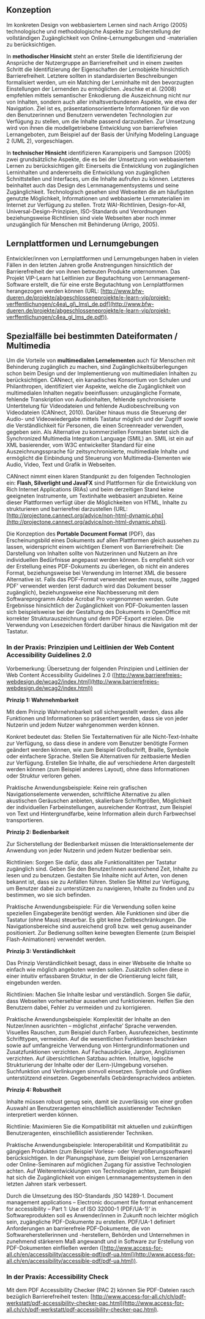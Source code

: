 ## Konzeption

Im konkreten Design von webbasiertem Lernen sind nach Arrigo (2005) technologische und methodologische Aspekte zur Sicherstellung der vollständigen Zugänglichkeit von Online-Lernumgebungen und -materialien zu berücksichtigen.

In **methodischer Hinsicht** steht an erster Stelle die Identifizierung der Ansprüche der Nutzergruppe an Barrierefreiheit und in einem zweiten Schritt die Identifizierung der Eigenschaften der Lernobjekte hinsichtlich Barrierefreiheit. Letztere sollten in standardisierten Beschreibungen formalisiert werden, um ein Matching der Lerninhalte mit den bevorzugten Einstellungen der Lernenden zu ermöglichen. Jeschke et al. (2008) empfehlen mittels semantischer Enkodierung die Auszeichnung nicht nur von Inhalten, sondern auch aller inhaltsverbundenen Aspekte, wie etwa der Navigation. Ziel ist es, präsentationsorientierte Informationen für die von den Benutzerinnen und Benutzern verwendeten Technologien zur Verfügung zu stellen, um die Inhalte passend darzustellen. Zur Umsetzung wird von ihnen die modellgetriebene Entwicklung von barrierefreien Lernangeboten, zum Beispiel auf der Basis der Unifying Modeling Language 2 (UML 2), vorgeschlagen.

In **technischer Hinsicht** identifizieren Karampiperis und Sampson (2005) zwei grundsätzliche Aspekte, die es bei der Umsetzung von webbasiertem Lernen zu berücksichtigen gilt: Einerseits die Entwicklung von zugänglichen Lerninhalten und andererseits die Entwicklung von zugänglichen Schnittstellen und Interfaces, um die Inhalte aufrufen zu können. Letzteres beinhaltet auch das Design des Lernmanagementsystems und seine Zugänglichkeit. Technologisch gesehen sind Webseiten die am häufigsten genutzte Möglichkeit, Informationen und webbasierte Lernmaterialien im Internet zur Verfügung zu stellen. Trotz WAI-Richtlinien, Design-for-All, Universal-Design-Prinzipien, ISO-Standards und Verordnungen beziehungsweise Richtlinien sind viele Webseiten aber noch immer unzugänglich für Menschen mit Behinderung (Arrigo, 2005).

## Lernplattformen und Lernumgebungen

Entwickler/innen von Lernplattformen und Lernumgebungen haben in vielen Fällen in den letzten Jahren große Anstrengungen hinsichtlich der Barrierefreiheit der von ihnen betreuten Produkte unternommen. Das Projekt VIP-Learn hat Leitlinien zur Begutachtung von Lernmanagement-Software erstellt, die für eine erste Begutachtung von Lernplattformen herangezogen werden können (URL: [http://www.bfw-dueren.de/projekte/abgeschlosseneprojekte/e-learn-vip/projekt-verffentlichungen/c4ea\_gl\_lms\_de.pdf](http://www.bfw-dueren.de/projekte/abgeschlosseneprojekte/e-learn-vip/projekt-verffentlichungen/c4ea_gl_lms_de.pdf)).

## Spezialfälle bei bestimmten Dateiformaten / Multimedia

Um die Vorteile von **multimedialen Lernelementen** auch für Menschen mit Behinderung zugänglich zu machen, sind Zugänglichkeitsüberlegungen schon beim Design und der Implementierung von multimedialen Inhalten zu berücksichtigen. CANnect, ein kanadisches Konsortium von Schulen und Philanthropen, identifiziert vier Aspekte, welche die Zugänglichkeit von multimedialen Inhalten negativ beeinflussen: unzugängliche Formate, fehlende Transkription von Audioinhalten, fehlende synchronisierte Untertitelung für Videodateien und fehlende Audiobeschreibung von Videodateien (CANnect, 2010). Darüber hinaus muss die Steuerung der Audio- und Videowiedergabe mittels Tastatur möglich und der Zugriff sowie die Verständlichkeit für Personen, die einen Screenreader verwenden, gegeben sein. Als Alternative zu kommerziellen Formaten bietet sich die Synchronized Multimedia Integration Language (SMIL) an. SMIL ist ein auf XML basierender, vom W3C entwickelter Standard für eine Auszeichnungssprache für zeitsynchronisierte, multimediale Inhalte und ermöglicht die Einbindung und Steuerung von Multimedia-Elementen wie Audio, Video, Text und Grafik in Webseiten.

CANnect nimmt einen klaren Standpunkt zu den folgenden Technologien ein: **Flash, Silverlight und JavaFX** sind Plattformen für die Entwicklung von Rich Internet Applications (RIAs) und beim derzeitigen Stand keine geeigneten Instrumente, um Textinhalte webbasiert anzubieten. Keine dieser Plattformen verfügt über die Möglichkeiten von HTML, Inhalte zu strukturieren und barrierefrei darzustellen (URL: [http://projectone.cannect.org/advice/non-html-dynamic.php](http://projectone.cannect.org/advice/non-html-dynamic.php)).

Die Konzeption des **Portable Document Format** (PDF), das Erscheinungsbild eines Dokuments auf allen Plattformen gleich aussehen zu lassen, widerspricht einem wichtigen Element von Barrierefreiheit: Die Darstellung von Inhalten sollte von Nutzerinnen und Nutzern an ihre individuellen Bedürfnisse angepasst werden können. Es empfiehlt sich vor der Erstellung eines PDF-Dokuments zu überlegen, ob nicht ein anderes Format, beziehungsweise bei Verwendung im Internet XML die bessere Alternative ist. Falls das PDF-Format verwendet werden muss, sollte ‚tagged PDF’ verwendet werden (erst dadurch wird das Dokument besser zugänglich), beziehungsweise eine Nachbesserung mit dem Softwareprogramm Adobe Acrobat Pro vorgenommen werden. Gute Ergebnisse hinsichtlich der Zugänglichkeit von PDF-Dokumenten lassen sich beispielsweise bei der Gestaltung des Dokuments in OpenOffice mit korrekter Strukturauszeichnung und dem PDF-Export erzielen. Die Verwendung von Lesezeichen fördert darüber hinaus die Navigation mit der Tastatur.

### In der Praxis: Prinzipien und Leitlinien der Web Content Accessibility Guidelines 2.0

</blockquote>

Vorbemerkung: Übersetzung der folgenden Prinzipien und Leitlinien der Web Content Accessibility Guidelines 2.0 ([http://www.barrierefreies-webdesign.de/wcag2/index.html](http://www.barrierefreies-webdesign.de/wcag2/index.html))

**Prinzip 1: Wahrnehmbarkeit**

Mit dem Prinzip Wahrnehmbarkeit soll sichergestellt werden, dass alle Funktionen und Informationen so präsentiert werden, dass sie von jeder Nutzerin und jedem Nutzer wahrgenommen werden können.

Konkret bedeutet das: Stellen Sie Textalternativen für alle Nicht-Text-Inhalte zur Verfügung, so dass diese in andere vom Benutzer benötigte Formen geändert werden können, wie zum Beispiel Großschrift, Braille, Symbole oder einfachere Sprache. Stellen Sie Alternativen für zeitbasierte Medien zur Verfügung. Erstellen Sie Inhalte, die auf verschiedene Arten dargestellt werden können (zum Beispiel anderes Layout), ohne dass Informationen oder Struktur verloren gehen.

Praktische Anwendungsbeispiele: Keine rein grafischen Navigationselemente verwenden, schriftliche Alternative zu allen akustischen Geräuschen anbieten, skalierbare Schriftgrößen, Möglichkeit der individuellen Farbeinstellungen, ausreichender Kontrast, zum Beispiel von Text und Hintergrundfarbe, keine Information allein durch Farbwechsel transportieren.

**Prinzip 2: Bedienbarkeit**

Zur Sicherstellung der Bedienbarkeit müssen die Interaktionselemente der Anwendung von jeder Nutzerin und jedem Nutzer bedienbar sein.

Richtlinien: Sorgen Sie dafür, dass alle Funktionalitäten per Tastatur zugänglich sind. Geben Sie den Benutzer/innen ausreichend Zeit, Inhalte zu lesen und zu benutzen. Gestalten Sie Inhalte nicht auf Arten, von denen bekannt ist, dass sie zu Anfällen führen. Stellen Sie Mittel zur Verfügung, um Benutzer dabei zu unterstützen zu navigieren, Inhalte zu finden und zu bestimmen, wo sie sich befinden.

Praktische Anwendungsbeispiele: Für die Verwendung sollen keine speziellen Eingabegeräte benötigt werden. Alle Funktionen sind über die Tastatur (ohne Maus) steuerbar. Es gibt keine Zeitbeschränkungen. Die Navigationsbereiche sind ausreichend groß bzw. weit genug auseinander positioniert. Zur Bedienung sollten keine bewegten Elemente (zum Beispiel Flash-Animationen) verwendet werden.

**Prinzip 3: Verständlichkeit**

Das Prinzip Verständlichkeit besagt, dass in einer Webseite die Inhalte so einfach wie möglich angeboten werden sollen. Zusätzlich sollen diese in einer intuitiv erfassbaren Struktur, in der die Orientierung leicht fällt, eingebunden werden.

Richtlinien: Machen Sie Inhalte lesbar und verständlich. Sorgen Sie dafür, dass Webseiten vorhersehbar aussehen und funktionieren. Helfen Sie den Benutzern dabei, Fehler zu vermeiden und zu korrigieren.

Praktische Anwendungsbeispiele: Komplexität der Inhalte an den Nutzer/innen ausrichten – möglichst ‚einfache’ Sprache verwenden. Visuelles Rauschen, zum Beispiel durch Farben, Ausrufezeichen, bestimmte Schrifttypen, vermeiden. Auf die wesentlichen Funktionen beschränken sowie auf umfangreiche Verwendung von Hintergrundinformationen und Zusatzfunktionen verzichten. Auf Fachausdrücke, Jargon, Anglizismen verzichten. Auf übersichtlichen Satzbau achten. Intuitive, logische Strukturierung der Inhalte oder der (Lern-)Umgebung vorsehen. Suchfunktion und Verlinkungen sinnvoll einsetzen. Symbole und Grafiken unterstützend einsetzen. Gegebenenfalls Gebärdensprachvideos anbieten.

**Prinzip 4: Robustheit**

Inhalte müssen robust genug sein, damit sie zuverlässig von einer großen Auswahl an Benutzeragenten einschließlich assistierender Techniken interpretiert werden können.

Richtlinie: Maximieren Sie die Kompatibilität mit aktuellen und zukünftigen Benutzeragenten, einschließlich assistierender Techniken.

Praktische Anwendungsbeispiele: Interoperabilität und Kompatibilität zu gängigen Produkten (zum Beispiel Vorlese- oder Vergrößerungssoftware) berücksichtigen. In der Planungsphase, zum Beispiel von Lernszenarien oder Online-Seminaren auf möglichen Zugang für assistive Technologien achten. Auf Weiterentwicklungen von Technologien achten, zum Beispiel hat sich die Zugänglichkeit von einigen Lernmanagementsystemen in den letzten Jahren stark verbessert.

Durch die Umsetzung des ISO-Standards ‚ISO 14289-1. Document management applications – Electronic document file format enhancement for accessibility – Part 1: Use of ISO 32000-1 (PDF/UA-1)’ in Softwareprodukten soll es Anwender/innen in Zukunft noch leichter möglich sein, zugängliche PDF-Dokumente zu erstellen. PDF/UA-1 definiert Anforderungen an barrierefreie PDF-Dokumente, die von Softwareherstellerinnen und -herstellern, Behörden und Unternehmen in zunehmend stärkerem Maß angewandt und in Software zur Erstellung von PDF-Dokumenten einfließen werden ([http://www.access-for-all.ch/en/accessibility/accessible-pdf/pdf-ua.html](http://www.access-for-all.ch/en/accessibility/accessible-pdf/pdf-ua.html)).

### In der Praxis: Accessibility Check

Mit dem PDF Accessibility Checker (PAC 2) können Sie PDF-Dateien rasch bezüglich Barrierefreiheit testen: [http://www.access-for-all.ch/ch/pdf-werkstatt/pdf-accessibility-checker-pac.html](http://www.access-for-all.ch/ch/pdf-werkstatt/pdf-accessibility-checker-pac.html).

</blockquote>
